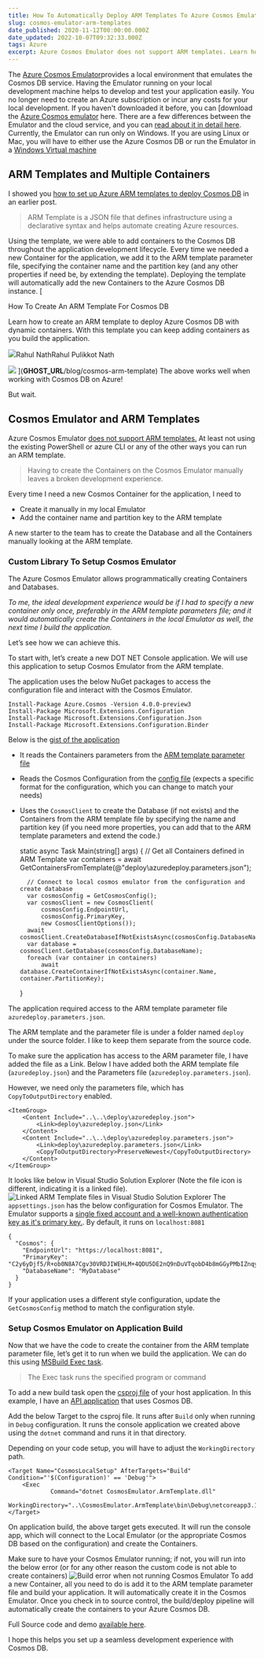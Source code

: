```yaml
---
title: How To Automatically Deploy ARM Templates To Azure Cosmos Emulator
slug: cosmos-emulator-arm-templates
date_published: 2020-11-12T00:00:00.000Z
date_updated: 2022-10-07T09:32:33.000Z
tags: Azure
excerpt: Azure Cosmos Emulator does not support ARM templates. Learn how you can automatically create Database and Containers from an ARM Template to support a seamless development experience.
---
```


The [Azure Cosmos Emulator](https://docs.microsoft.com/en-us/azure/cosmos-db/local-emulator?tabs=cli%2Cssl-netstd21&amp;WT.mc_id=AZ-MVP-5003875)provides a local environment that emulates the Cosmos DB service. Having the Emulator running on your local development machine helps to develop and test your application easily. You no longer need to create an Azure subscription or incur any costs for your local development. If you haven't downloaded it before, you can [download the [Azure Cosmos emulator](https://docs.microsoft.com/en-us/azure/cosmos-db/local-emulator?tabs=cli%2Cssl-netstd21#download-the-emulator&amp;WT.mc_id=AZ-MVP-5003875) here. There are a few differences between the Emulator and the cloud service, and you can [read about it in detail here](https://docs.microsoft.com/en-us/azure/cosmos-db/local-emulator?tabs=cli%2Cssl-netstd21#differences-between-the-emulator-and-the-cloud-service&amp;WT.mc_id=AZ-MVP-5003875). Currently, the Emulator can run only on Windows. If you are using Linux or Mac, you will have to either use the Azure Cosmos DB or run the Emulator in a [Windows Virtual machine](https://docs.microsoft.com/en-us/azure/cosmos-db/local-emulator?tabs=cli%2Cssl-netstd21#run-on-linux-macos&amp;WT.mc_id=AZ-MVP-5003875)

## ARM Templates and Multiple Containers

I showed you [how to set up Azure ARM templates to deploy Cosmos DB](__GHOST_URL__/blog/cosmos-arm-template/) in an earlier post.

> ARM Template is a JSON file that defines infrastructure using a declarative syntax and helps automate creating Azure resources.

Using the template, we were able to add containers to the Cosmos DB throughout the application development lifecycle. Every time we needed a new Container for the application, we add it to the ARM template parameter file, specifying the container name and the partition key (and any other properties if need be, by extending the template). Deploying the template will automatically add the new Containers to the Azure Cosmos DB instance.
[

How To Create An ARM Template For Cosmos DB

Learn how to create an ARM template to deploy Azure Cosmos DB with dynamic containers. With this template you can keep adding containers as you build the application.

![](__GHOST_URL__/favicon.ico)Rahul NathRahul Pulikkot Nath

![](__GHOST_URL__/content/images/arm_template.png)
](__GHOST_URL__/blog/cosmos-arm-template)
The above works well when working with Cosmos DB on Azure!

But wait.

## Cosmos Emulator and ARM Templates

Azure Cosmos Emulator [does not support ARM templates.](https://feedback.azure.com/forums/263030-azure-cosmos-db/suggestions/39781150-allow-databases-containers-to-be-created-in-the) At least not using the existing PowerShell or azure CLI or any of the other ways you can run an ARM template.

> Having to create the Containers on the Cosmos Emulator manually leaves a broken development experience.

Every time I need a new Cosmos Container for the application, I need to

- Create it manually in my local Emulator
- Add the container name and partition key to the ARM template

A new starter to the team has to create the Database and all the Containers manually looking at the ARM template.

### Custom Library To Setup Cosmos Emulator

The Azure Cosmos Emulator allows programmatically creating Containers and Databases.

*To me, the ideal development experience would be if I had to specify a new container only once, preferably in the ARM template parameters file; and it would automatically create the Containers in the local Emulator as well, the next time I build the application.*

Let’s see how we can achieve this.

To start with, let’s create a new DOT NET Console application. We will use this application to setup Cosmos Emulator from the ARM template.

The application uses the below NuGet packages to access the configuration file and interact with the Cosmos Emulator.

    Install-Package Azure.Cosmos -Version 4.0.0-preview3
    Install-Package Microsoft.Extensions.Configuration
    Install-Package Microsoft.Extensions.Configuration.Json
    Install-Package Microsoft.Extensions.Configuration.Binder
    

Below is the [gist of the application](https://github.com/rahulpnath/Blog/blob/master/CosmosEmulator/src/CosmosEmulator.ArmTemplate/Program.cs)

- It reads the Containers parameters from the [ARM template parameter file](https://github.com/rahulpnath/Blog/blob/master/CosmosEmulator/deploy/azuredeploy.parameters.json)
- Reads the Cosmos Configuration from the [config file](https://github.com/rahulpnath/Blog/blob/master/CosmosEmulator/src/CosmosEmulator.ArmTemplate/appsettings.json) (expects a specific format for the configuration, which you can change to match your needs)
- Uses the `CosmosClient` to create the Database (if not exists) and the Containers from the ARM template file by specifying the name and partition key (if you need more properties, you can add that to the ARM template parameters and extend the code.)

    static async Task Main(string[] args)
    {
        // Get all Containers defined in ARM Template
        var containers = await GetContainersFromTemplate(@"deploy\azuredeploy.parameters.json");
    
        // Connect to local cosmos emulator from the configuration and create database
        var cosmosConfig = GetCosmosConfig();
        var cosmosClient = new CosmosClient(
            cosmosConfig.EndpointUrl,
            cosmosConfig.PrimaryKey,
            new CosmosClientOptions());
        await cosmosClient.CreateDatabaseIfNotExistsAsync(cosmosConfig.DatabaseName);
        var database = cosmosClient.GetDatabase(cosmosConfig.DatabaseName);
        foreach (var container in containers)
            await database.CreateContainerIfNotExistsAsync(container.Name, container.PartitionKey);
    }
    

The application required access to the ARM template parameter file `azuredeploy.parameters.json`.

The ARM template and the parameter file is under a folder named `deploy` under the source folder. I like to keep them separate from the source code.

To make sure the application has access to the ARM parameter file, I have added the file as a Link. Below I have added both the ARM template file (`azuredeploy.json`) and the Parameters file (`azuredeploy.parameters.json`).

However, we need only the parameters file, which has `CopyToOutputDirectory` enabled.

    <ItemGroup>
        <Content Include="..\..\deploy\azuredeploy.json">
            <Link>deploy\azuredeploy.json</Link>
        </Content>
        <Content Include="..\..\deploy\azuredeploy.parameters.json">
            <Link>deploy\azuredeploy.parameters.json</Link>
            <CopyToOutputDirectory>PreserveNewest</CopyToOutputDirectory>
        </Content>
    </ItemGroup>
    

It looks like below in Visual Studio Solution Explorer (Note the file icon is different, indicating it is a linked file).
![Linked ARM Template files in Visual Studio Solution Explorer](__GHOST_URL__/content/images/cosmos_emulator_linked_files.jpg)
The `appsettings.json` has the below configuration for Cosmos Emulator. The Emulator supports a [single fixed account and a well-known authentication key as it's primary key.](https://docs.microsoft.com/bs-latn-ba/Azure/cosmos-db/local-emulator?tabs=cli%2Cssl-netstd21&amp;WT.mc_id=AZ-MVP-5003875#authenticate-requests). By default, it runs on `localhost:8081`

    {
      "Cosmos": {
        "EndpointUrl": "https://localhost:8081",
        "PrimaryKey": "C2y6yDjf5/R+ob0N8A7Cgv30VRDJIWEHLM+4QDU5DE2nQ9nDuVTqobD4b8mGGyPMbIZnqyMsEcaGQy67XIw/Jw==",
        "DatabaseName": "MyDatabase"
      }
    }
    

If your application uses a different style configuration, update the `GetCosmosConfig` method to match the configuration style.

### Setup Cosmos Emulator on Application Build

Now that we have the code to create the container from the ARM template parameter file, let’s get it to run when we build the application. We can do this using [MSBuild Exec task](https://docs.microsoft.com/en-us/visualstudio/msbuild/exec-task?view=vs-2019&amp;WT.mc_id=AZ-MVP-5003875).

> The Exec task runs the specified program or command

To add a new build task open the [csproj file](https://github.com/rahulpnath/Blog/blob/master/CosmosEmulator/src/CosmosEmulator.Api/CosmosEmulator.Api.csproj) of your host application. In this example, I have an [API application](https://github.com/rahulpnath/Blog/tree/master/CosmosEmulator/src/CosmosEmulator.Api) that uses Cosmos DB.

Add the below Target to the csproj file. It runs after `Build` only when running in `Debug` configuration. It runs the console application we created above using the `dotnet` command and runs it in that directory.

Depending on your code setup, you will have to adjust the `WorkingDirectory` path.

    <Target Name="CosmosLocalSetup" AfterTargets="Build" Condition="'$(Configuration)' == 'Debug'">
        <Exec
                Command="dotnet CosmosEmulator.ArmTemplate.dll"
                WorkingDirectory="..\CosmosEmulator.ArmTemplate\bin\Debug\netcoreapp3.1"/>
    </Target>
    

On application build, the above target gets executed. It will run the console app, which will connect to the Local Emulator (or the appropriate Cosmos DB based on the configuration) and create the Containers.

Make sure to have your Cosmos Emulator running; if not, you will run into the below error (or for any other reason the custom code is not able to create containers)
![Build error when not running Cosmos Emulator](__GHOST_URL__/content/images/cosmos_emulator_build_error.jpg)
To add a new Container, all you need to do is add it to the ARM template parameter file and build your application. It will automatically create it in the Cosmos Emulator. Once you check in to source control, the build/deploy pipeline will automatically create the containers to your Azure Cosmos DB.

Full Source code and demo [available here](https://github.com/rahulpnath/Blog/tree/master/CosmosEmulator).

I hope this helps you set up a seamless development experience with Cosmos DB.
